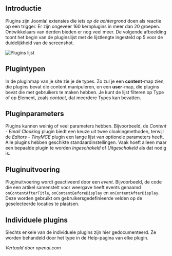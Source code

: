 <!-- Filename: jdocmanual?manual=user&heading=plugins&filename=about-plugins.md / Display title: Over Plugins  -->

## Introductie

Plugins zijn Joomla! extensies die iets *op de achtergrond* doen als reactie op een trigger. Er zijn ongeveer 160 kernplugins in meer dan 20 groepen. Ontwikkelaars van derden bieden er nog veel meer. De volgende afbeelding toont het begin van de pluginslijst met de lijstlengte ingesteld op 5 voor de duidelijkheid van de screenshot.

![Plugins lijst](../../../en/images/plugins/plugins-list.png "Plugins lijst")

## Plugintypen

In de pluginmap van je site zie je de types. Zo zul je een **content**-map zien, die plugins bevat die content manipuleren, en een **user**-map, die plugins bevat die met gebruikers te maken hebben. Je kunt de lijst filteren op Type of op Element, zoals *contact*, dat meerdere Types kan bevatten.

## Pluginparameters

Plugins kunnen weinig of veel parameters hebben. Bijvoorbeeld, de *Content - Email Cloaking* plugin biedt een keuze uit twee cloakingmethoden, terwijl de *Editors - TinyMCE* plugin een lange lijst van optionele parameters heeft. Alle plugins hebben geschikte standaardinstellingen. Vaak hoeft alleen maar een bepaalde plugin te worden *Ingeschakeld* of *Uitgeschakeld* als dat nodig is.

## Pluginuitvoering

Pluginuitvoering wordt geactiveerd door een *event*. Bijvoorbeeld, de code die
een artikel samenstelt voor weergave heeft events genaamd `onContentAfterTitle`,
`onContentBeforeDisplay` en `onContentAfterDisplay`. Deze worden gebruikt om
gebruikersgedefinieerde velden op de geselecteerde locaties te plaatsen.

## Individuele plugins

Slechts enkele van de individuele plugins zijn hier gedocumenteerd. Ze worden behandeld door het type in de Help-pagina van elke plugin.

*Vertaald door openai.com*

